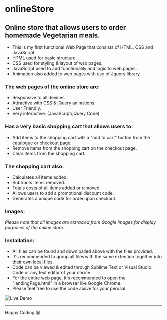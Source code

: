 # onlineStore
## Online store that allows users to order homemade Vegetarian meals.
* This is my first functional Web Page that consists of HTML, CSS and JavaScript.
* HTML used for basic structure.
* CSS used for styling & layout of web pages.
* JavaScript used to add functionality and logic to web pages.
* Animation also added to web pages with use of Jquery library.

### The web pages of the online store are:
* Responsive to all devices.
* Attractive with CSS & jQuery animations.
* User Friendly.
* Very interactive. (JavaScript/jQuery Code)

### Has a very basic shopping cart that allows users to:
* Add items to the shopping cart with a "add to cart" button from the catalogue or checkout page.
* Remove items from the shopping cart on the checkout page.
* Clear items from the shopping cart.

### The shopping cart also:
* Calculates all items added.
* Subtracts items removed.
* Totals costs of all items added or removed.
* Allows users to add a promotional discount code.
* Generates a unique code for order upon checkout.

### Images:
*Please note that all images are extracted from Google Images for display purposes of the online store.*

### Installation:
* All files can be found and downloaded above with the files provided.
* It's recommended to group all files with the same extention together into their own local files.
* Code can be viewed & edited through Sublime Text or Visual Studio Code or any text editor of your choice.
* For the entire web page, it's recommended to open the "landingPage.html" in a browser like Google Chrome.
* Please feel free to use the code above for your perusal.

![Live Demo](Live%20Demo/liveDemo.gif)
<hr/>

<span>Happy Coding :sunglasses:</span>




